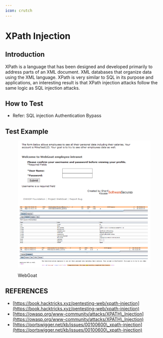 ```yaml
---
icon: crutch
---
```


# XPath Injection

## Introduction

XPath is a language that has been designed and developed primarily to address parts of an XML document. XML databases that organize data using the XML language. XPath is very similar to SQL in its purpose and applications, an interesting result is that XPath injection attacks follow the same logic as SQL injection attacks.

## How to Test

* Refer: SQL injection Authentication Bypass

## Test Example

<figure><img src="../.gitbook/assets/image.png" alt=""><figcaption><p>WebGoat</p></figcaption></figure>



## REFERENCES

* [https://book.hacktricks.xyz/pentesting-web/xpath-injection](https://book.hacktricks.xyz/pentesting-web/xpath-injection)
* [https://owasp.org/www-community/attacks/XPATH\_Injection](https://owasp.org/www-community/attacks/XPATH\_Injection)
* [https://portswigger.net/kb/issues/00100600\_xpath-injection](https://portswigger.net/kb/issues/00100600\_xpath-injection)
